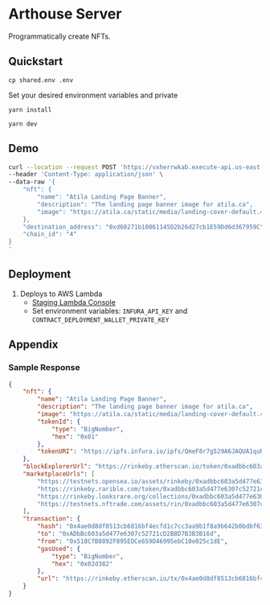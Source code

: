 # Arthouse Server

Programmatically create NFTs.

## Quickstart
`cp shared.env .env`

Set your desired environment variables and private

`yarn install`

`yarn dev`

## Demo

```bash
curl --location --request POST 'https://vxherrwkab.execute-api.us-east-1.amazonaws.com/staging/api/v1/nft' \
--header 'Content-Type: application/json' \
--data-raw '{
	"nft": {
		"name": "Atila Landing Page Banner",
		"description": "The landing page banner image for atila.ca",
		"image": "https://atila.ca/static/media/landing-cover-default.4fd96d95.png"
	},
	"destination_address": "0xd60271b10861145D2b26d27cb1E59Dd6d367959C",
	"chain_id": "4"
}
'
```

## Deployment
1. Deploys to AWS Lambda
    - [Staging Lambda Console](https://us-east-1.console.aws.amazon.com/lambda/home?region=us-east-1#/functions/arthouse-server-staging-saveNFTAPI)
    - Set environment variables: `INFURA_API_KEY` and `CONTRACT_DEPLOYMENT_WALLET_PRIVATE_KEY`


## Appendix


### Sample Response

```json
{
    "nft": {
        "name": "Atila Landing Page Banner",
        "description": "The landing page banner image for atila.ca",
        "image": "https://atila.ca/static/media/landing-cover-default.4fd96d95.png",
        "tokenId": {
            "type": "BigNumber",
            "hex": "0x01"
        },
        "tokenURI": "https://ipfs.infura.io/ipfs/QmeF8r7g529A6JAQUA1quRYHX2HD1W2RULAyV4G8CQQ1kA"
    },
    "blockExplorerUrl": "https://rinkeby.etherscan.io/token/0xadbbc603a5d477e6307c52721cd2b8d7b3b3b16d?a=1",
    "marketplaceUrls": [
        "https://testnets.opensea.io/assets/rinkeby/0xadbbc603a5d477e6307c52721cd2b8d7b3b3b16d/1",
        "https://rinkeby.rarible.com/token/0xadbbc603a5d477e6307c52721cd2b8d7b3b3b16d:1",
        "https://rinkeby.looksrare.org/collections/0xadbbc603a5d477e6307c52721cd2b8d7b3b3b16d/1",
        "https://testnets.nftrade.com/assets/rin/0xadbbc603a5d477e6307c52721cd2b8d7b3b3b16d/1"
    ],
    "transaction": {
        "hash": "0x4ae0d8df8513cb6816bf4ecfd1c7cc3aa9b1f8a9b642b0bdbf63f5990b138c2d",
        "to": "0xADbBc603a5d477e6307c52721cD2B8D7B3B3B16d",
        "from": "0x518CfB8892F895EDCe659D46995ebC10e025c1dE",
        "gasUsed": {
            "type": "BigNumber",
            "hex": "0x02d382"
        },
        "url": "https://rinkeby.etherscan.io/tx/0x4ae0d8df8513cb6816bf4ecfd1c7cc3aa9b1f8a9b642b0bdbf63f5990b138c2d"
    }
}
```
